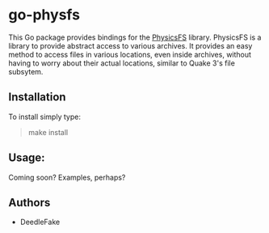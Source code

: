 go-physfs
======

This Go package provides bindings for the [PhysicsFS][physfs] library. PhysicsFS is a library to provide abstract access to various archives. It provides an easy method to access files in various locations, even inside archives, without having to worry about their actual locations, similar to Quake 3's file subsytem.

Installation
------------

To install simply type:
> make install

Usage:
------

Coming soon? Examples, perhaps?

Authors
-------

 * DeedleFake

[physfs]: http://www.icculus.org/physfs/
